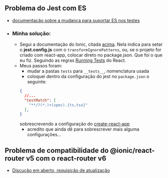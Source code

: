 ## Problema do Jest com ES
- [documentação sobre a mudança para suportar ES nos testes](https://ionicframework.com/docs/intro/upgrading-to-ionic-6#testing)

- ### Minha solução:
  - Segui a documentação do Ionic, citada [acima](https://ionicframework.com/docs/intro/upgrading-to-ionic-6#testing). Nela indica para setar o **jest.config.js** com o ``transformIgnorePatterns``, ou, se o projeto for criado com react-app, colocar direto no package.json. Que foi o que eu fiz. Seguindo as regras [Running Tests](https://create-react-app.dev/docs/running-tests/) do React.
  - Meus passos foram:
    - mudar a pastas ``tests`` para ``__tests__``, nomenclatura usada
    - coloquei dentro da configuração do jest no ```package.json``` o seguinte:
    ```json
    {
      //...
      "testMatch": [
        "**/?(*.)+(spec).{ts,tsx}"
      ],
    }
    ```
      sobrescrevendo a configuração do [create-react-app](https://github.com/facebook/create-react-app/blob/main/packages/react-scripts/scripts/utils/createJestConfig.js)
    - acredito que ainda dê para sobrescrever mais alguma configurações...

## Problema de compatibilidade do **@ionic/react-router v5** com o **react-router v6**
- [Discução em aberto, requisição de atualização](https://github.com/ionic-team/ionic-framework/issues/24177)
